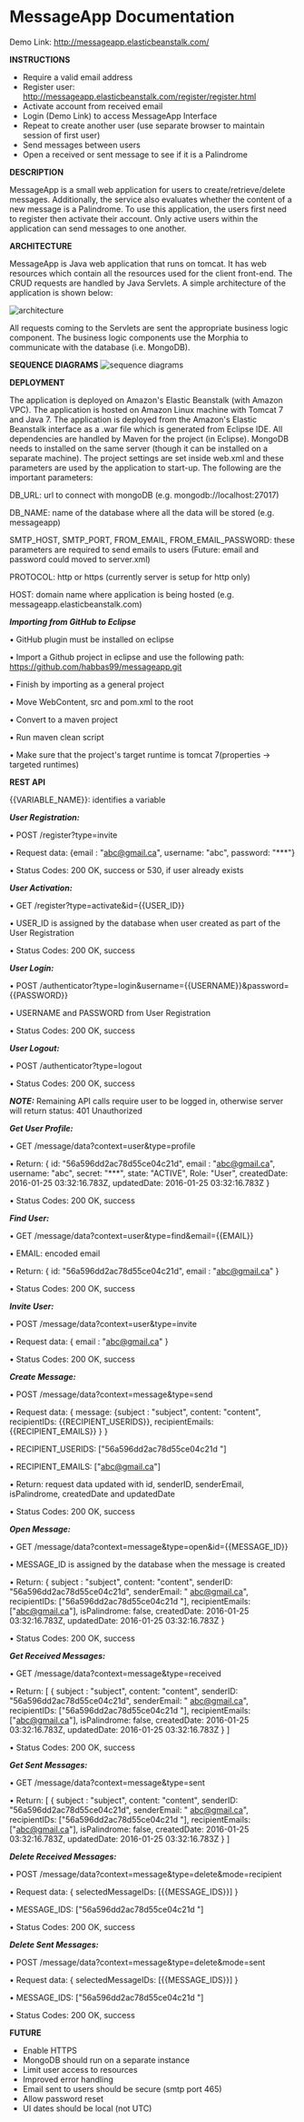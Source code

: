 # MessageApp Documentation
Demo Link: http://messageapp.elasticbeanstalk.com/

**INSTRUCTIONS**
* Require a valid email address
* Register user: http://messageapp.elasticbeanstalk.com/register/register.html
* Activate account from received email
* Login (Demo Link) to access MessageApp Interface
* Repeat to create another user (use separate browser to maintain session of first user)
* Send messages between users
* Open a received or sent message to see if it is a Palindrome

**DESCRIPTION**

MessageApp is a small web application for users to create/retrieve/delete messages. Additionally, the service also evaluates whether the content of a new message is a Palindrome. 
To use this application, the users first need to register then activate their account. Only active users within the application can send messages to one another.

**ARCHITECTURE**

MessageApp is Java web application that runs on tomcat. It has web resources which contain all the resources used for the client front-end. The CRUD requests are handled by Java Servlets. A simple architecture of the application is shown below:


![architecture](https://cloud.githubusercontent.com/assets/15851901/12544027/d402c790-c303-11e5-9938-535c2d758ac9.png)

All requests coming to the Servlets are sent the appropriate business logic component. The business logic components use the Morphia to communicate with the database (i.e. MongoDB).


**SEQUENCE DIAGRAMS**
![sequence diagrams](https://cloud.githubusercontent.com/assets/15851901/12543973/3c87b2ae-c303-11e5-9c9c-f7efbf4c3f14.png)

**DEPLOYMENT**

The application is deployed on Amazon's Elastic Beanstalk (with Amazon VPC). The application is hosted on Amazon Linux machine with Tomcat 7 and Java 7. The application is deployed from the Amazon's Elastic Beanstalk interface as a .war file which is generated from Eclipse IDE. All dependencies are handled by Maven for the project (in Eclipse).
MongoDB needs to installed on the same server (though it can be installed on a separate machine). The project settings are set inside web.xml and these parameters are used by the application to start-up. The following are the important parameters:

DB_URL: url to connect with mongoDB (e.g. mongodb://localhost:27017)

DB_NAME: name of the database where all the data will be stored (e.g. messageapp)

SMTP_HOST, SMTP_PORT, FROM_EMAIL, FROM_EMAIL_PASSWORD: these parameters are required to send emails to users (Future: email and password could moved to server.xml)

PROTOCOL: http or https (currently server is setup for http only)

HOST: domain name where application is being hosted (e.g. messageapp.elasticbeanstalk.com)

**_Importing from GitHub to Eclipse_**

•	GitHub plugin must be installed on eclipse

•	Import a Github project in eclipse and use the following path: https://github.com/habbas99/messageapp.git

•	Finish by importing as a general project

•	Move WebContent, src and pom.xml to the root

•	Convert to a maven project

•	Run maven clean script

•	Make sure that the project's target runtime is tomcat 7(properties -> targeted runtimes)



**REST API**

{{VARIABLE_NAME}}: identifies a variable

**_User Registration:_** 

•	POST /register?type=invite

•	Request data: {email : "abc@gmail.ca", username: "abc", password: "***"}

•	Status Codes: 200 OK, success or 530, if user already exists

**_User Activation:_**

•	GET /register?type=activate&id={{USER_ID}}

•	USER_ID is assigned by the database when user created as part of the User Registration

•	Status Codes: 200 OK, success

**_User Login:_**

•	POST /authenticator?type=login&username={{USERNAME}}&password={{PASSWORD}}

•	USERNAME and PASSWORD from User Registration

•	Status Codes: 200 OK, success

**_User Logout:_**

•	POST /authenticator?type=logout

•	Status Codes: 200 OK, success

**_NOTE:_** Remaining API calls require user to be logged in, otherwise server will return status: 401 Unauthorized

**_Get User Profile:_**

•	GET /message/data?context=user&type=profile

•	Return: { id: "56a596dd2ac78d55ce04c21d", email : "abc@gmail.ca", username: "abc",  secret: "***",  state: "ACTIVE", Role: "User", createdDate: 2016-01-25 03:32:16.783Z, updatedDate: 2016-01-25 03:32:16.783Z }

•	Status Codes: 200 OK, success

**_Find User:_**

•	GET /message/data?context=user&type=find&email={{EMAIL}}

•	EMAIL: encoded email

•	Return: { id: "56a596dd2ac78d55ce04c21d",  email : "abc@gmail.ca" }

•	Status Codes: 200 OK, success

**_Invite User:_**

•	POST /message/data?context=user&type=invite

•	Request data: { email : "abc@gmail.ca" }

•	Status Codes: 200 OK, success

**_Create Message:_**

•	POST /message/data?context=message&type=send

•	Request data: { message: {subject : "subject", content: "content", recipientIDs: {{RECIPIENT_USERIDS}}, recipientEmails: {{RECIPIENT_EMAILS}} } }

•	RECIPIENT_USERIDS: ["56a596dd2ac78d55ce04c21d "]

•	RECIPIENT_EMAILS: ["abc@gmail.ca"]

•	Return: request data updated with id, senderID, senderEmail, isPalindrome, createdDate and updatedDate

•	Status Codes: 200 OK, success

**_Open Message:_**

•	GET /message/data?context=message&type=open&id={{MESSAGE_ID}}

•	MESSAGE_ID is assigned by the database when the message is created

•	Return: { subject : "subject", content: "content", senderID: "56a596dd2ac78d55ce04c21d", senderEmail: " abc@gmail.ca", recipientIDs: ["56a596dd2ac78d55ce04c21d "], recipientEmails: ["abc@gmail.ca"], isPalindrome: false, createdDate: 2016-01-25 03:32:16.783Z, updatedDate: 2016-01-25 03:32:16.783Z }

•	Status Codes: 200 OK, success

**_Get Received Messages:_**

•	GET /message/data?context=message&type=received

•	Return: [ { subject : "subject", content: "content", senderID: "56a596dd2ac78d55ce04c21d", senderEmail: " abc@gmail.ca", recipientIDs: ["56a596dd2ac78d55ce04c21d "], recipientEmails: ["abc@gmail.ca"], isPalindrome: false, createdDate: 2016-01-25 03:32:16.783Z, updatedDate: 2016-01-25 03:32:16.783Z } ]

•	Status Codes: 200 OK, success

**_Get Sent Messages:_**

•	GET /message/data?context=message&type=sent

•	Return: [ { subject : "subject", content: "content", senderID: "56a596dd2ac78d55ce04c21d", senderEmail: " abc@gmail.ca", recipientIDs: ["56a596dd2ac78d55ce04c21d "], recipientEmails: ["abc@gmail.ca"], isPalindrome: false, createdDate: 2016-01-25 03:32:16.783Z, updatedDate: 2016-01-25 03:32:16.783Z } ]

**_Delete Received Messages:_**

•	POST /message/data?context=message&type=delete&mode=recipient

•	Request data: { selectedMessageIDs: [{{MESSAGE_IDS}}] }

•	MESSAGE_IDS: ["56a596dd2ac78d55ce04c21d "]

•	Status Codes: 200 OK, success

**_Delete Sent Messages:_**

•	POST /message/data?context=message&type=delete&mode=sent

•	Request data: { selectedMessageIDs: [{{MESSAGE_IDS}}] }

•	MESSAGE_IDS: ["56a596dd2ac78d55ce04c21d "]

•	Status Codes: 200 OK, success

**FUTURE**

* Enable HTTPS
* MongoDB should run on a separate instance
* Limit user access to resources
* Improved error handling
* Email sent to users should be secure (smtp port 465)
* Allow password reset
* UI dates should be local (not UTC)

